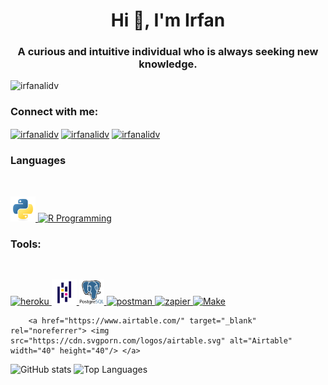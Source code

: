<h1 align="center">Hi 👋, I'm Irfan</h1>
<h3 align="center">A curious and intuitive individual who is always seeking new knowledge.</h3>

<p align="left"> <img src="https://komarev.com/ghpvc/?username=irfanalidv&label=Profile%20views&color=0e75b6&style=flat" alt="irfanalidv" /> </p>


<h3 align="left">Connect with me:</h3>
<p align="left">

<a href="https://linkedin.com/in/irfanalidv" target="blank"><img align="center" src="https://raw.githubusercontent.com/rahuldkjain/github-profile-readme-generator/master/src/images/icons/Social/linked-in-alt.svg" alt="irfanalidv" height="30" width="40" /></a>
<a href="https://kaggle.com/irfanalidv" target="blank"><img align="center" src="https://raw.githubusercontent.com/rahuldkjain/github-profile-readme-generator/master/src/images/icons/Social/kaggle.svg" alt="irfanalidv" height="30" width="40" /></a>
<a href="https://twitter.com/irfanalidv" target="blank"><img align="center" src="https://raw.githubusercontent.com/rahuldkjain/github-profile-readme-generator/master/src/images/icons/Social/twitter.svg" alt="irfanalidv" height="30" width="40" /></a>
</p>

<h3 align="left">Languages</h3>
<br/>


<p align="left"> 
<a href="https://www.python.org" target="_blank" rel="noreferrer"> <img src="https://raw.githubusercontent.com/devicons/devicon/master/icons/python/python-original.svg" alt="python" width="40" height="40"/> </a>
    <a href="https://posit.co/products/open-source/rpackages/" target="_blank" rel="noreferrer"> <img src="https://www.vectorlogo.zone/logos/r-project/r-project-official.svg" alt="R Programming" width="40" height="40"/> </a>
    
</p>

<h3 align="left">Tools:</h3>
<br/>

<p align="left"> 
    <a href="https://heroku.com" target="_blank" rel="noreferrer"> <img src="https://www.vectorlogo.zone/logos/heroku/heroku-icon.svg" alt="heroku" width="40" height="40"/> </a> 
    <a href="https://pandas.pydata.org/" target="_blank" rel="noreferrer"> <img src="https://raw.githubusercontent.com/devicons/devicon/2ae2a900d2f041da66e950e4d48052658d850630/icons/pandas/pandas-original.svg" alt="pandas" width="40" height="40"/> </a> 
    <a href="https://www.postgresql.org" target="_blank" rel="noreferrer"> <img src="https://raw.githubusercontent.com/devicons/devicon/master/icons/postgresql/postgresql-original-wordmark.svg" alt="postgresql" width="40" height="40"/> </a> 
    <a href="https://postman.com" target="_blank" rel="noreferrer"> <img src="https://www.vectorlogo.zone/logos/getpostman/getpostman-icon.svg" alt="postman" width="40" height="40"/> </a> 
    <a href="https://zapier.com" target="_blank" rel="noreferrer"> <img src="https://www.vectorlogo.zone/logos/zapier/zapier-icon.svg" alt="zapier" width="40" height="40"/> </a> 
        <a href="https://www.make.com/en" target="_blank" rel="noreferrer"> <img src="https://images.ctfassets.net/qqlj6g4ee76j/1k5wBPhbu5kXiaYlFWgEJE/1809be456ba9c4246f7c8fb5d23bd6ef/Make-Logo-RGB.svg" alt="Make" width="40" height="40"/> </a> 
    
        <a href="https://www.airtable.com/" target="_blank" rel="noreferrer"> <img src="https://cdn.svgporn.com/logos/airtable.svg" alt="Airtable" width="40" height="40"/> </a> 
    
</p>


<div align="center">
    <p align="left">
      <img src="https://github-readme-stats.vercel.app/api?username=irfanalidv&show_icons=true&theme=light&include_all_commits=true&count_private=true" alt="GitHub stats" width="420"/>&nbsp;<img src="https://github-readme-stats.vercel.app/api/top-langs/?username=irfanalidv&layout=compact&theme=light&langs_count=7&hide=processing&card_width=320" alt="Top Languages" height="165">
    </p>
</div>

